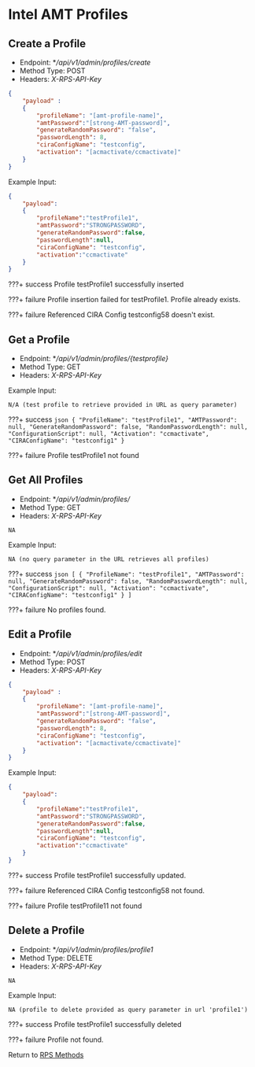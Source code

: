 # Intel AMT Profiles

## Create a Profile


* Endpoint: **/api/v1/admin/profiles/create*
* Method Type: POST
* Headers: *X-RPS-API-Key*

```json
{
	"payload" :  
    {
        "profileName": "[amt-profile-name]",
        "amtPassword":"[strong-AMT-password]",
        "generateRandomPassword": "false",
        "passwordLength": 8,
        "ciraConfigName": "testconfig",
        "activation": "[acmactivate/ccmactivate]"
    }
}
```

Example Input:

```json
{
    "payload":
    {
        "profileName":"testProfile1",
        "amtPassword":"STRONGPASSWORD",
        "generateRandomPassword":false,
        "passwordLength":null,
        "ciraConfigName": "testconfig",
        "activation":"ccmactivate"
    }
}
```

???+ success
    Profile testProfile1 successfully inserted

???+ failure
    Profile insertion failed for testProfile1. Profile already exists. 

???+ failure 
    Referenced CIRA Config testconfig58 doesn't exist.

## Get a Profile

* Endpoint: **/api/v1/admin/profiles/{testprofile}*
* Method Type: GET
* Headers: *X-RPS-API-Key*


Example Input:

```
N/A (test profile to retrieve provided in URL as query parameter)
```

???+ success
    ```json
    {
        "ProfileName": "testProfile1",
        "AMTPassword": null,
        "GenerateRandomPassword": false,
        "RandomPasswordLength": null,
        "ConfigurationScript": null,
        "Activation": "ccmactivate",
        "CIRAConfigName": "testconfig1"
    }
    ```

???+ failure
    Profile testProfile1 not found

## Get All Profiles

* Endpoint: **/api/v1/admin/profiles/*
* Method Type: GET
* Headers: *X-RPS-API-Key*

```
NA
```

Example Input:

```
NA (no query parameter in the URL retrieves all profiles)
```

???+ success
    ```json
    [
        {
            "ProfileName": "testProfile1",
            "AMTPassword": null,
            "GenerateRandomPassword": false,
            "RandomPasswordLength": null,
            "ConfigurationScript": null,
            "Activation": "ccmactivate",
            "CIRAConfigName": "testconfig1"
        }
    ]
    ```

???+ failure 
    No profiles found.


## Edit a Profile


* Endpoint: **/api/v1/admin/profiles/edit*
* Method Type: POST
* Headers: *X-RPS-API-Key*

```json
{
	"payload" :  
    {
        "profileName": "[amt-profile-name]",
        "amtPassword":"[strong-AMT-password]",
        "generateRandomPassword": "false",
        "passwordLength": 8,
        "ciraConfigName": "testconfig",
        "activation": "[acmactivate/ccmactivate]"
    }
}
```

Example Input:

```json
{
    "payload":
    {
        "profileName":"testProfile1",
        "amtPassword":"STRONGPASSWORD",
        "generateRandomPassword":false,
        "passwordLength":null,
        "ciraConfigName": "testconfig",
        "activation":"ccmactivate"
    }
}
```

???+ success
    Profile testProfile1 successfully updated.

???+ failure
    Referenced CIRA Config testconfig58 not found.

???+ failure
    Profile testProfile11 not found

## Delete a Profile

* Endpoint: **/api/v1/admin/profiles/profile1*
* Method Type: DELETE
* Headers: *X-RPS-API-Key*

```
NA
```

Example Input:

```
NA (profile to delete provided as query parameter in url 'profile1')
```

???+ success
    Profile testProfile1 successfully deleted

???+ failure
    Profile not found.

Return to [RPS Methods](../indexRPS.md)
